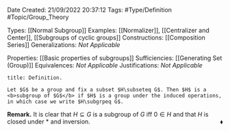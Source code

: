<div class="topSpace"></div>

Date Created: 21/09/2022 20:37:12
Tags: #Type/Definition #Topic/Group_Theory

Types: [[Normal Subgroup]]
Examples: [[Normalizer]], [[Centralizer and Center]], [[Subgroups of cyclic groups]]
Constructions: [[Composition Series]]
Generalizations: <i>Not Applicable</i>

Properties: [[Basic properties of subgroups]]
Sufficiencies: [[Generating Set (Group)]]
Equivalences: <i>Not Applicable</i>
Justifications: <i>Not Applicable</i>

``` ad-Definition
title: Definition.

Let $G$ be a group and fix a subset $H\subseteq G$. Then $H$ is a <b>subgroup of $G$</b> if $H$ is a group under the induced operations, in which case we write $H\subgrpeq G$.

```

<b>Remark.</b> It is clear that $H\subseteq G$ is a subgroup of $G$ iff $0\in H$ and that $H$ is closed under $\ast$ and inversion.<span style="float:right;">$\blacklozenge$</span>
